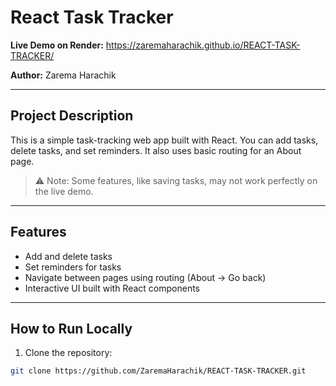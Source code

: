 # React Task Tracker

**Live Demo on Render:** https://zaremaharachik.github.io/REACT-TASK-TRACKER/

**Author:** Zarema Harachik

---

## Project Description
This is a simple task-tracking web app built with React. You can add tasks, delete tasks, and set reminders. It also uses basic routing for an About page.

> ⚠️ Note: Some features, like saving tasks, may not work perfectly on the live demo.

---

## Features
- Add and delete tasks
- Set reminders for tasks
- Navigate between pages using routing (About → Go back)
- Interactive UI built with React components

---

## How to Run Locally
1. Clone the repository:
```bash
git clone https://github.com/ZaremaHarachik/REACT-TASK-TRACKER.git


